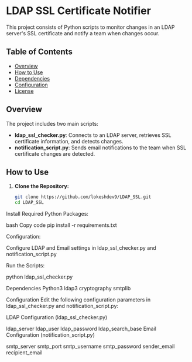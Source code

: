 # LDAP SSL Certificate Notifier

This project consists of Python scripts to monitor changes in an LDAP server's SSL certificate and notify a team when changes occur.

## Table of Contents

- [Overview](#overview)
- [How to Use](#how-to-use)
- [Dependencies](#dependencies)
- [Configuration](#configuration)
- [License](#license)

## Overview

The project includes two main scripts:

- **ldap_ssl_checker.py**: Connects to an LDAP server, retrieves SSL certificate information, and detects changes.
- **notification_script.py**: Sends email notifications to the team when SSL certificate changes are detected.

## How to Use

1. **Clone the Repository:**

   ```bash
   git clone https://github.com/lokeshdev9/LDAP_SSL.git
   cd LDAP_SSL

Install Required Python Packages:

bash
Copy code
pip install -r requirements.txt

Configuration:

Configure LDAP and Email settings in ldap_ssl_checker.py and notification_script.py

Run the Scripts:

python ldap_ssl_checker.py


Dependencies
Python3
ldap3
cryptography
smtplib



Configuration
Edit the following configuration parameters in ldap_ssl_checker.py and notification_script.py:

LDAP Configuration (ldap_ssl_checker.py)

ldap_server
ldap_user
ldap_password
ldap_search_base
Email Configuration (notification_script.py)

smtp_server
smtp_port
smtp_username
smtp_password
sender_email
recipient_email


